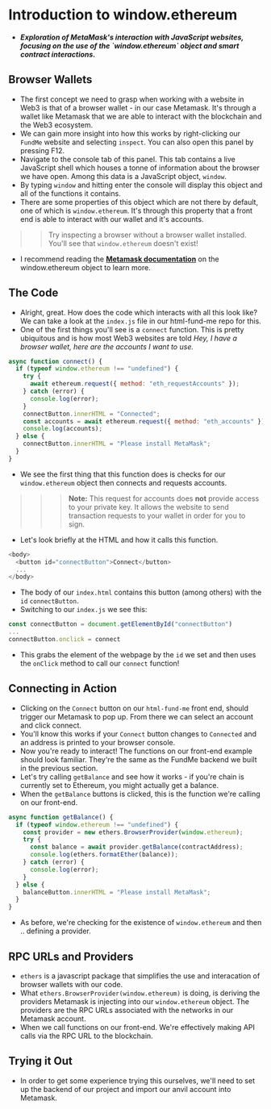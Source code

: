 # Introduction to window.ethereum
- ***Exploration of MetaMask's interaction with JavaScript websites, focusing on the use of the \`window.ethereum\` object and smart contract interactions.***

## Browser Wallets
- The first concept we need to grasp when working with a website in Web3 is that of a browser wallet - in our case Metamask. It's through a wallet like Metamask that we are able to interact with the blockchain and the Web3 ecosystem.
- We can gain more insight into how this works by right-clicking our `FundMe` website and selecting `inspect`. You can also open this panel by pressing F12.
- Navigate to the console tab of this panel. This tab contains a live JavaScript shell which houses a tonne of information about the browser we have open. Among this data is a JavaScript object, `window`.
- By typing `window` and hitting enter the console will display this object and all of the functions it contains.
- There are some properties of this object which are not there by default, one of which is `window.ethereum`. It's through this property that a front end is able to interact with our wallet and it's accounts.

>> Try inspecting a browser without a browser wallet installed. You'll see that `window.ethereum` doesn't exist!

- I recommend reading the **[Metamask documentation](https://docs.metamask.io/guide/)** on the window\.ethereum object to learn more.

## The Code
- Alright, great. How does the code which interacts with all this look like? We can take a look at the `index.js` file in our html-fund-me repo for this.
- One of the first things you'll see is a `connect` function. This is pretty ubiquitous and is how most Web3 websites are told _Hey, I have a browser wallet, here are the accounts I want to use._

```javascript
async function connect() {
  if (typeof window.ethereum !== "undefined") {
    try {
      await ethereum.request({ method: "eth_requestAccounts" });
    } catch (error) {
      console.log(error);
    }
    connectButton.innerHTML = "Connected";
    const accounts = await ethereum.request({ method: "eth_accounts" });
    console.log(accounts);
  } else {
    connectButton.innerHTML = "Please install MetaMask";
  }
}
```

- We see the first thing that this function does is checks for our `window.ethereum` object then connects and requests accounts.

>> > **Note:** This request for accounts does **not** provide access to your private key. It allows the website to send transaction requests to your wallet in order for you to sign.

- Let's look briefly at the HTML and how it calls this function.

```javascript
<body>
  <button id="connectButton">Connect</button>
  ...
</body>
```

- The body of our `index.html` contains this button (among others) with the `id` `connectButton`.
- Switching to our `index.js` we see this:
```javascript
const connectButton = document.getElementById("connectButton")
...
connectButton.onclick = connect
```

- This grabs the element of the webpage by the `id` we set and then uses the `onClick` method to call our `connect` function!

## Connecting in Action
- Clicking on the `Connect` button on our `html-fund-me` front end, should trigger our Metamask to pop up. From there we can select an account and click connect.
- You'll know this works if your `Connect` button changes to `Connected` and an address is printed to your browser console.
- Now you're ready to interact! The functions on our front-end example should look familiar. They're the same as the FundMe backend we built in the previous section.
- Let's try calling `getBalance` and see how it works - if you're chain is currently set to Ethereum, you might actually get a balance.
- When the `getBalance` buttons is clicked, this is the function we're calling on our front-end.

```javascript
async function getBalance() {
  if (typeof window.ethereum !== "undefined") {
    const provider = new ethers.BrowserProvider(window.ethereum);
    try {
      const balance = await provider.getBalance(contractAddress);
      console.log(ethers.formatEther(balance));
    } catch (error) {
      console.log(error);
    }
  } else {
    balanceButton.innerHTML = "Please install MetaMask";
  }
}
```

- As before, we're checking for the existence of `window.ethereum` and then .. defining a provider.

## RPC URLs and Providers
- `ethers` is a javascript package that simplifies the use and interacation of browser wallets with our code.
- What `ethers.BrowserProvider(window.ethereum)` is doing, is deriving the providers Metamask is injecting into our `window.ethereum` object. The providers are the RPC URLs associated with the networks in our Metamask account.
- When we call functions on our front-end. We're effectively making API calls via the RPC URL to the blockchain.

## Trying it Out
- In order to get some experience trying this ourselves, we'll need to set up the backend of our project and import our anvil account into Metamask.

